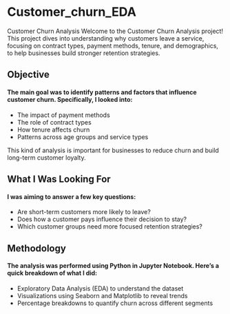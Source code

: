 # Customer_churn_EDA
Customer Churn Analysis
Welcome to the Customer Churn Analysis project!
This project dives into understanding why customers leave a service, focusing on contract types, payment methods, tenure, and demographics, to help businesses build stronger retention strategies.

## Objective
#### The main goal was to identify patterns and factors that influence customer churn. Specifically, I looked into:
- The impact of payment methods
- The role of contract types
- How tenure affects churn
- Patterns across age groups and service types

This kind of analysis is important for businesses to reduce churn and build long-term customer loyalty.

## What I Was Looking For
#### I was aiming to answer a few key questions:
- Are short-term customers more likely to leave?
- Does how a customer pays influence their decision to stay?
- Which customer groups need more focused retention strategies?

## Methodology
#### The analysis was performed using Python in Jupyter Notebook. Here’s a quick breakdown of what I did:
- Exploratory Data Analysis (EDA) to understand the dataset
- Visualizations using Seaborn and Matplotlib to reveal trends
- Percentage breakdowns to quantify churn across different segments
